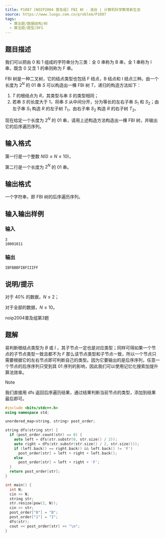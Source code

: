 ```yaml
---
title: P1087 [NOIP2004 普及组] FBI 树 - 洛谷 | 计算机科学教育新生态
source: https://www.luogu.com.cn/problem/P1087
tags:
  - 算法题/数据结构/树
  - 算法题/题型/DFS
---
```


## 题目描述

我们可以把由 0 和 1 组成的字符串分为三类：全 0 串称为 B 串，全 1 串称为 I 串，既含 0 又含 1 的串则称为 F 串。

FBI 树是一种二叉树，它的结点类型也包括 F 结点，B 结点和 I 结点三种。由一个长度为 $2^N$ 的 01 串 $S$ 可以构造出一棵 FBI 树 $T$，递归的构造方法如下：

1. $T$ 的根结点为 $R$，其类型与串 $S$ 的类型相同；
2. 若串 $S$ 的长度大于 $1$，将串 $S$ 从中间分开，分为等长的左右子串 $S_1$ 和 $S_2$；由左子串 $S_1$ 构造 $R$ 的左子树 $T_1$，由右子串 $S_2$ 构造 $R$ 的右子树 $T_2$。

现在给定一个长度为 $2^N$ 的 01 串，请用上述构造方法构造出一棵 FBI 树，并输出它的后序遍历序列。

## 输入格式

第一行是一个整数 $N(0 \le N \le 10)$，

第二行是一个长度为 $2^N$ 的 01 串。

## 输出格式

一个字符串，即 FBI 树的后序遍历序列。

## 输入输出样例

### 输入

```
3
10001011
```

### 输出

```
IBFBBBFIBFIIIFF
```

## 说明/提示

对于 $40\%$ 的数据，$N \le 2$；

对于全部的数据，$N \le 10$。

noip2004普及组第3题

## 题解

易判断根结点类型为 $B$ 或 $I$ ，其子节点一定也是对应类型；同样可得如果一个节点的子节点类型一致且都不为 $F$ 那么该节点类型和子节点一致，所以一个节点只需要根据它的左右节点即可判断自己的类型。因为它要输出的是后序序列，任意一个节点的后序序列只受到其 $01$ 序列的影响，因此我们可以使用记忆化搜索加提升算法效率。

> [!note]
> 我们直接用 dfs 返回后序遍历结果，通过结果判断当前节点的类型，添加到结果最后即可。

```cpp
#include <bits/stdc++.h>
using namespace std;

unordered_map<string, string> post_order;

string dfs(string str) {
  if (post_order.count(str) == 0) {
    auto left = dfs(str.substr(0, str.size() / 2));
    auto right = dfs(str.substr(str.size() / 2, str.size()));
    if (left.back() == right.back() && left.back() != 'F')
      post_order[str] = left + right + left.back();
    else
      post_order[str] = left + right + 'F';
  }
  return post_order[str];
}

int main() {
  int N;
  cin >> N;
  string str;
  str.resize(pow(2, N));
  cin >> str;
  post_order["0"] = "B";
  post_order["1"] = "I";
  dfs(str);
  cout << post_order[str] << "\n";
}
```